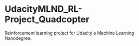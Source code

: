 # UdacityMLND_RL-Project_Quadcopter
Reinforcement learning project for Udacity's Machine Learning Nanodegree.
